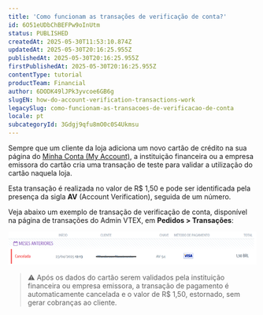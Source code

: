 ```yaml
---
title: 'Como funcionam as transações de verificação de conta?'
id: 6O51eUDbChBEFPw9oInUtm
status: PUBLISHED
createdAt: 2025-05-30T11:53:10.874Z
updatedAt: 2025-05-30T20:16:25.955Z
publishedAt: 2025-05-30T20:16:25.955Z
firstPublishedAt: 2025-05-30T20:16:25.955Z
contentType: tutorial
productTeam: Financial
author: 6DODK49lJPk3yvcoe6GB6g
slugEN: how-do-account-verification-transactions-work
legacySlug: como-funcionam-as-transacoes-de-verificacao-de-conta
locale: pt
subcategoryId: 3Gdgj9qfu8mO0c0S4Ukmsu
---
```


Sempre que um cliente da loja adiciona um novo cartão de crédito na sua página do [Minha Conta (My Account)](https://help.vtex.com/pt/tutorial/como-funciona-a-minha-conta--2BQ3GiqhqGJTXsWVuio3Xh#cartoes), a instituição financeira ou a empresa emissora do cartão cria uma transação de teste para validar a utilização do cartão naquela loja.

Esta transação é realizada no valor de R$ 1,50 e pode ser identificada pela presença da sigla __AV__ (Account Verification), seguida de um número.

Veja abaixo um exemplo de transação de verificação de conta, disponível na página de transações do Admin VTEX, em __Pedidos > Transações__:

![Transação av pt](https://raw.githubusercontent.com/vtexdocs/help-center-content/refs/heads/main/docs/pt/tutorials/pagamentos/transa%C3%A7%C3%B5es/como-funcionam-as-transacoes-de-verificacao-de-conta_1.png)

> ⚠️ Após os dados do cartão serem validados pela instituição financeira ou empresa emissora, a transação de pagamento é automaticamente cancelada e o valor de R$ 1,50, estornado, sem gerar cobranças ao cliente.
